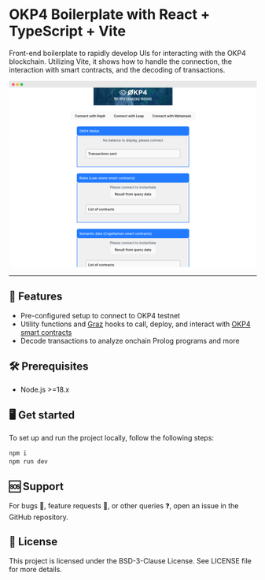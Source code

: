 # OKP4 Boilerplate with React + TypeScript + Vite

Front-end boilerplate to rapidly develop UIs for interacting with the OKP4 blockchain. Utilizing Vite, it shows how to handle the connection, the interaction with smart contracts, and the decoding of transactions.

![Preview](./src/assets/global-preview.png)

---

## 🌟 Features

- Pre-configured setup to connect to OKP4 testnet
- Utility functions and [Graz](https://graz.sh/docs/) hooks to call, deploy, and interact with [OKP4 smart contracts](https://github.com/okp4/contracts)
- Decode transactions to analyze onchain Prolog programs and more

## 🛠 Prerequisites

- Node.js >=18.x

## 🖥 Get started

To set up and run the project locally, follow the following steps:

```bash
npm i
npm run dev
```

## 🆘 Support

For bugs 🐛, feature requests 🌈, or other queries ❓, open an issue in the GitHub repository.

## 📜 License

This project is licensed under the BSD-3-Clause License. See LICENSE file for more details.
